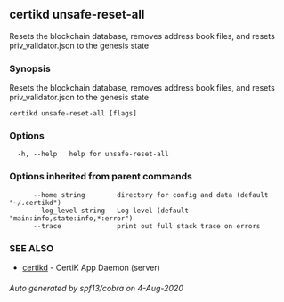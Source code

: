 ## certikd unsafe-reset-all

Resets the blockchain database, removes address book files, and resets priv_validator.json to the genesis state

### Synopsis

Resets the blockchain database, removes address book files, and resets priv_validator.json to the genesis state

```
certikd unsafe-reset-all [flags]
```

### Options

```
  -h, --help   help for unsafe-reset-all
```

### Options inherited from parent commands

```
      --home string        directory for config and data (default "~/.certikd")
      --log_level string   Log level (default "main:info,state:info,*:error")
      --trace              print out full stack trace on errors
```

### SEE ALSO

* [certikd](certikd.md)	 - CertiK App Daemon (server)

###### Auto generated by spf13/cobra on 4-Aug-2020

